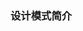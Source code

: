 <!--
 * @Author: your name
 * @Date: 2020-09-29 10:37:08
 * @LastEditTime: 2020-09-29 10:37:25
 * @LastEditors: your name
 * @Description: In User Settings Edit
 * @FilePath: /wangwei-gold.github.io/design_patterns/设计模式介绍.md
-->
### 设计模式简介

